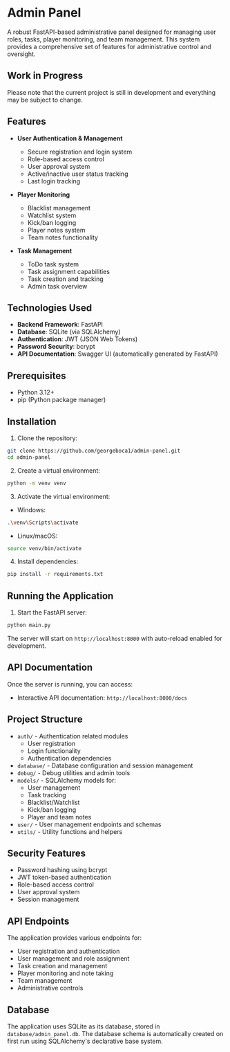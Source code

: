 # Admin Panel

A robust FastAPI-based administrative panel designed for managing user roles, tasks, player monitoring, and team management. This system provides a comprehensive set of features for administrative control and oversight.

## Work in Progress

Please note that the current project is still in development and everything may be subject to change.

## Features

- **User Authentication & Management**
  - Secure registration and login system
  - Role-based access control
  - User approval system
  - Active/inactive user status tracking
  - Last login tracking

- **Player Monitoring**
  - Blacklist management
  - Watchlist system
  - Kick/ban logging
  - Player notes system
  - Team notes functionality

- **Task Management**
  - ToDo task system
  - Task assignment capabilities
  - Task creation and tracking
  - Admin task overview

## Technologies Used

- **Backend Framework**: FastAPI
- **Database**: SQLite (via SQLAlchemy)
- **Authentication**: JWT (JSON Web Tokens)
- **Password Security**: bcrypt
- **API Documentation**: Swagger UI (automatically generated by FastAPI)

## Prerequisites

- Python 3.12+
- pip (Python package manager)

## Installation

1. Clone the repository:
```bash
git clone https://github.com/georgeboca1/admin-panel.git
cd admin-panel
```

2. Create a virtual environment:
```bash
python -m venv venv
```

3. Activate the virtual environment:
- Windows:
```bash
.\venv\Scripts\activate
```
- Linux/macOS:
```bash
source venv/bin/activate
```

4. Install dependencies:
```bash
pip install -r requirements.txt
```

## Running the Application

1. Start the FastAPI server:
```bash
python main.py
```

The server will start on `http://localhost:8000` with auto-reload enabled for development.

## API Documentation

Once the server is running, you can access:
- Interactive API documentation: `http://localhost:8000/docs`

## Project Structure

- `auth/` - Authentication related modules
  - User registration
  - Login functionality
  - Authentication dependencies
- `database/` - Database configuration and session management
- `debug/` - Debug utilities and admin tools
- `models/` - SQLAlchemy models for:
  - User management
  - Task tracking
  - Blacklist/Watchlist
  - Kick/ban logging
  - Player and team notes
- `user/` - User management endpoints and schemas
- `utils/` - Utility functions and helpers

## Security Features

- Password hashing using bcrypt
- JWT token-based authentication
- Role-based access control
- User approval system
- Session management

## API Endpoints

The application provides various endpoints for:
- User registration and authentication
- User management and role assignment
- Task creation and management
- Player monitoring and note taking
- Team management
- Administrative controls

## Database

The application uses SQLite as its database, stored in `database/admin_panel.db`. The database schema is automatically created on first run using SQLAlchemy's declarative base system.

